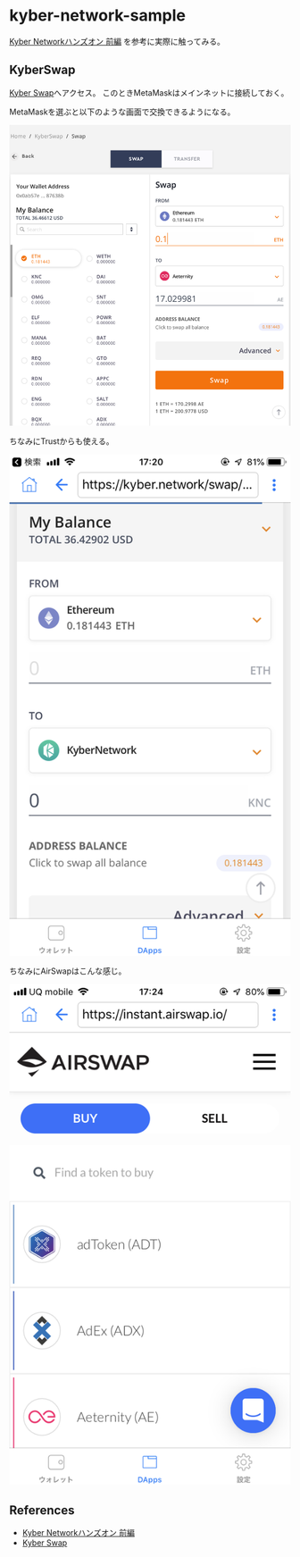 # kyber-network-sample

[Kyber Networkハンズオン 前編](https://tech.bitbank.cc/kyber-network-1/)
を参考に実際に触ってみる。

## KyberSwap

[Kyber Swap](https://kyber.network/swap/eth_knc)へアクセス。
このときMetaMaskはメインネットに接続しておく。

MetaMaskを選ぶと以下のような画面で交換できるようになる。

![Kyber Swap](https://github.com/cipepser/kyber-network-sample/blob/master/img/01.png)


ちなみにTrustからも使える。

![Kyber Swap_Trust](https://github.com/cipepser/kyber-network-sample/blob/master/img/02.PNG)

ちなみにAirSwapはこんな感じ。

![AirSwap_Trust](https://github.com/cipepser/kyber-network-sample/blob/master/img/03.PNG)


## References
* [Kyber Networkハンズオン 前編](https://tech.bitbank.cc/kyber-network-1/)
* [Kyber Swap](https://kyber.network/swap/eth_knc)